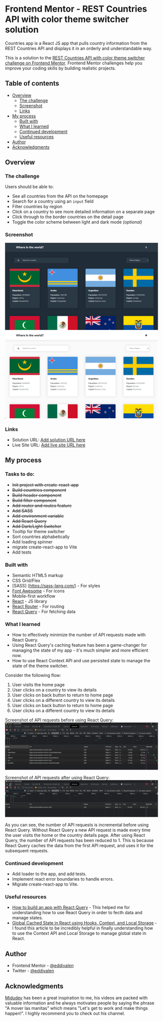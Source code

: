 # Frontend Mentor - REST Countries API with color theme switcher solution

Countries app is a React JS app that pulls country information from the REST Countries API and displays it in an orderly and understandable way.

This is a solution to the [REST Countries API with color theme switcher challenge on Frontend Mentor](https://www.frontendmentor.io/challenges/rest-countries-api-with-color-theme-switcher-5cacc469fec04111f7b848ca). Frontend Mentor challenges help you improve your coding skills by building realistic projects. 

## Table of contents

- [Overview](#overview)
  - [The challenge](#the-challenge)
  - [Screenshot](#screenshot)
  - [Links](#links)
- [My process](#my-process)
  - [Built with](#built-with)
  - [What I learned](#what-i-learned)
  - [Continued development](#continued-development)
  - [Useful resources](#useful-resources)
- [Author](#author)
- [Acknowledgments](#acknowledgments)


## Overview

### The challenge

Users should be able to:

- See all countries from the API on the homepage
- Search for a country using an `input` field
- Filter countries by region
- Click on a country to see more detailed information on a separate page
- Click through to the border countries on the detail page
- Toggle the color scheme between light and dark mode *(optional)*

### Screenshot

![dark-screenshot](./src/images/dark-screenshot.png)
![light-screenshot](./src/images/light-screenshot.png)

### Links

- Solution URL: [Add solution URL here](https://your-solution-url.com)
- Live Site URL: [Add live site URL here](https://your-live-site-url.com)

## My process

### Tasks to do:
- ~~Init project with create-react-app~~
- ~~Build countries component~~
- ~~Build header component~~
- ~~Build filter component~~
- ~~Add router and routes feature~~
- ~~Add SASS~~
- ~~Add environment variable~~
- ~~Add React Query~~
- ~~Add Dark/Light Switcher~~
- Tooltip for theme switcher
- Sort countries alphabetically
- Add loading spinner
- migrate create-react-app to Vite
- Add tests
### Built with

- Semantic HTML5 markup
- CSS Grid/Flex
- [SASS] (https://sass-lang.com/) - For styles
- [Font Awesome](https://fontawesome.com/) - For icons
- Mobile-first workflow
- [React](https://reactjs.org/) - JS library
- [React Router](https://reactrouter.com/) - For routing
- [React Query](https://react-query.tanstack.com/) - For fetching data

### What I learned

- How to effectively minimize the number of API requests made with React Query.
- Using React Query's caching feature has been a game-changer for managing the state of my app - it's much simpler and more efficient now.
- How to use React Context API and use persisted state to manage the state of the theme switcher.

Consider the following flow:
1. User visits the home page
2. User clicks on a country to view its details
3. User clicks on back button to return to home page
4. User clicks on a different country to view its details
5. User clicks on back button to return to home page
6. User clicks on a different country to view its details

Screenshot of API requests before using React Query:
![before-react-query](./src/images/before-react-query.png)

Screenshot of API requests after using React Query:
![after-react-query](./src/images/after-react-query.png)

As you can see, the number of API requests is incremental before using React Query. Without React Query a new API request is made every time the user visits the home or the country details page. After using React Query, the number of API requests has been reduced to 1. This is because React Query caches the data from the first API request, and uses it for the subsequent requests.


### Continued development

- Add loader to the app, and add tests.
- Implement react error boundaries to handle errors.
- Migrate create-react-app to Vite.

### Useful resources

- [How to build an app with React Query](https://www.commoninja.com/blog/how-to-build-an-app-with-react-query) - This helped me for understanding how to use React Query in order to fecth data and manage states.
- [Global Cached State in React using Hooks, Context, and Local Storage](https://medium.com/@akrush95/global-cached-state-in-react-using-hooks-context-and-local-storage-166eacf8ab46) - I found this article to be incredibly helpful in finally understanding how to use the Context API and Local Storage to manage global state in React.

## Author

- Frontend Mentor - [@eddivalen](https://www.frontendmentor.io/profile/eddivalen)
- Twitter - [@eddivalen](https://www.twitter.com/eddivalen)

## Acknowledgments

[Midudev](https://youtube.com/midudev) has been a great inspiration to me, his videos are packed with valuable information and he always motivates people by saying the phrase "A mover las manitas" which means "Let's get to work and make things happen!". I highly recommend you to check out his channel.
